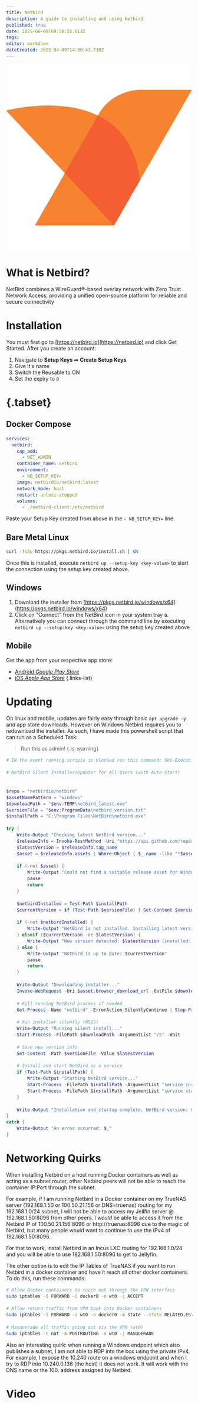 ```yaml
---
title: Netbird
description: A guide to installing and using Netbird
published: true
date: 2025-06-09T09:50:55.613Z
tags: 
editor: markdown
dateCreated: 2025-04-09T14:00:43.710Z
---
```


![netbird.png](/netbird.png)


# What is Netbird?
NetBird combines a WireGuard®-based overlay network with Zero Trust Network Access, providing a unified open-source platform for reliable and secure connectivity

# Installation
You must first go to [https://netbird.io](https://netbird.io) and click Get Started. After you create an account:
1. Navigate to **Setup Keys** ➡ **Create Setup Keys**
1. Give it a name
1. Switch the Reusable to ON
1. Set the expiry to `0`

# {.tabset}
## Docker Compose
```yaml
services:
  netbird:
    cap_add:
      - NET_ADMIN
    container_name: netbird
    environment:
      - NB_SETUP_KEY=
    image: netbirdio/netbird:latest
    network_mode: host
    restart: unless-stopped
    volumes:
      - ./netbird-client:/etc/netbird
```
Paste your Setup Key created from above in the `- NB_SETUP_KEY=` line.

## Bare Metal Linux

```bash
curl -fsSL https://pkgs.netbird.io/install.sh | sh
```
Once this is installed, execute `netbird up --setup-key <key-value>` to start the connection using the setup key created above.

## Windows
1. Download the installer from [https://pkgs.netbird.io/windows/x64](https://pkgs.netbird.io/windows/x64)
1. Click on "Connect" from the NetBird icon in your system tray
a. Alternatively you can connect through the command line by executing `netbird up --setup-key <key-value>` using the setup key created above

## Mobile

Get the app from your respective app store:
- [Android *Google Play Store*](https://play.google.com/store/apps/details?id=io.netbird.client)
- [iOS *Apple App Store*](https://apps.apple.com/us/app/netbird-p2p-vpn/id6469329339)
{.links-list}

# Updating
On linux and mobile, updates are fairly easy through basic `apt upgrade -y` and app store downloads. However on Windows Netbird requires you to redownload the installer. As such, I have made this powershell script that can run as a Scheduled Task:

> Run this as admin!
{.is-warning}


```powershell
# IN the event running scripts is blocked run this command: Set-ExecutionPolicy -Scope CurrentUser -ExecutionPolicy RemoteSigned -Force

# NetBird Silent Installer/Updater for All Users (with Auto-Start)


$repo = "netbirdio/netbird"
$assetNamePattern = "windows"
$downloadPath = "$env:TEMP\netbird_latest.exe"
$versionFile = "$env:ProgramData\netbird_version.txt"
$installPath = "C:\Program Files\NetBird\netbird.exe"

try {
    Write-Output "Checking latest NetBird version..."
    $releaseInfo = Invoke-RestMethod -Uri "https://api.github.com/repos/$repo/releases/latest" -Headers @{ "User-Agent" = "PowerShell" }
    $latestVersion = $releaseInfo.tag_name
    $asset = $releaseInfo.assets | Where-Object { $_.name -like "*$assetNamePattern*" -and $_.name -like "*.exe" } | Select-Object -First 1

    if (-not $asset) {
        Write-Output "Could not find a suitable release asset for Windows."
        pause
        return
    }

    $netbirdInstalled = Test-Path $installPath
    $currentVersion = if (Test-Path $versionFile) { Get-Content $versionFile -ErrorAction SilentlyContinue } else { "" }

    if (-not $netbirdInstalled) {
        Write-Output "NetBird is not installed. Installing latest version $latestVersion..."
    } elseif ($currentVersion -ne $latestVersion) {
        Write-Output "New version detected: $latestVersion (installed: $currentVersion). Updating..."
    } else {
        Write-Output "NetBird is up to date: $currentVersion"
        pause
        return
    }

    Write-Output "Downloading installer..."
    Invoke-WebRequest -Uri $asset.browser_download_url -OutFile $downloadPath

    # Kill running NetBird process if needed
    Get-Process -Name "netbird" -ErrorAction SilentlyContinue | Stop-Process -Force

    # Run installer silently (NSIS)
    Write-Output "Running silent install..."
    Start-Process -FilePath $downloadPath -ArgumentList "/S" -Wait

    # Save new version info
    Set-Content -Path $versionFile -Value $latestVersion

    # Install and start NetBird as a service
    if (Test-Path $installPath) {
        Write-Output "Starting NetBird service..."
        Start-Process -FilePath $installPath -ArgumentList "service install" -Wait
        Start-Process -FilePath $installPath -ArgumentList "service start" -Wait
    }

    Write-Output "Installation and startup complete. NetBird version: $latestVersion"
}
catch {
    Write-Output "An error occurred: $_"
}
```

# Networking Quirks
When installing Netbird on a host running Docker containers as well as acting as a subnet router, other Netbird peers will not be able to reach the container IP:Port through the subnet.

For example, if I am running Netbird in a Docker container on my TrueNAS server (192.168.1.50 or 100.50.21.156 or DNS=truenas) routing for my 192.168.1.0/24 subnet, I will not be able to access my Jellfin server @ 192.168.1.50:8096 from other peers. I *would* be able to access it from the Netbird IP of 100.50.21.156:8096 or http://truenas:8096 due to the magic of Netbird, but many people would want to continue to use the IPv4 of 192.168.1.50:8096.

For that to work, install Netbird in an Incus LXC routing for 192.168.1.0/24 and you will be able to use 192.168.1.50:8096 to get to Jellyfin.

The other option is to edit the IP Tables of TrueNAS if you want to run Netbird in a docker container and have it reach all other docker containers. To do this, run these commands:

```bash
# Allow Docker containers to reach out through the VPN interface
sudo iptables -I FORWARD -i docker0 -o wt0 -j ACCEPT

# Allow return traffic from VPN back into Docker containers
sudo iptables -I FORWARD -i wt0 -o docker0 -m state --state RELATED,ESTABLISHED -j ACCEPT

# Masquerade all traffic going out via the VPN (wt0)
sudo iptables -t nat -A POSTROUTING -o wt0 -j MASQUERADE
```

Also an interesting quirk: when running a Windows endpoint which also publishes a subnet, I am not able to RDP into the box using the private IPv4. For example, I expose the 10.240 route on a windows endpoint and when I try to RDP into 10.240.0.136 (the host) it does not work. It will work with the DNS name or the 100. address assigned by Netbird.

# Video
[](https://youtu.be/skbWnMSwZcE)
